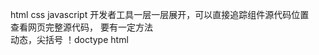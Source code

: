 html css javascript 
开发者工具一层一层展开，可以直接追踪组件源代码位置   
查看网页完整源代码， 要有一定方法  
动态，尖括号   ！doctype html   
<head></head>   <meta name="">   <script src="...js">   <div class=""> <title></title>  <br/> <img src="xxx.jpg">
网络呈现的字体格式在css（对齐）   样式
交互程序js 
动态效果的渲染   
网页： 文字 图像 表格 链接 脚本   
用换行缩进表达等级
文本  段落<p></p> 换行<br> break 标题<h2></h2>head 粗体<b></b>bold <strong> 斜体<i></i>italic <em> 语义化 
图形  <img src="" width="80" height="90" alt="文本">   .gif .jpg不能透明.webp压缩  .png可以透明    可选表达   
f12开发者工具   
链接 跳转  地址写法   <a href= ... >文字或图片</a>   a: anchor href: hyper reference    
... ->  url 写法 绝对url（带http www) 和相对url   link    
<!--<div class="">...<...>--!>   写注释，相当于删除    
预设格式
空哥 &nbsp  
表  一维列表(和之前readme里面格式相当)  <ul><li>...</li><li></li></ul> 每一个列表项目里面有多个item    
二维表格  
<table>
<tr><td>...<td>...<td>...</tr>
<tr><td>...<td>...<td>...</tr>
</table>
css风格格式  f12里面可移动过去查看样式
用<p style="...">直接写
或者用<p class=".news“ > 引用定义好的样式  <style>.news{color:red border:solid  1 px red;}</style>

script  
脚本语言，<script></script> 
alert("hello")弹出   document.write(new Date()) console.log("hello")  f12在console中可见  
编辑网页 记事本 edit编辑器文件 可视化（不大用）  
文件的编辑保存和浏览 文件拓展为.html utf-8 编码 用浏览器打开  
vscode技巧  ！+tab 各种tab  tab补全大部分格式和代码    
一系列复杂的用法，骚的用法，要多写，多练，越快越好，还要有特效添加   超链接  图   
内容结构化，内容与格式  live preview    f1选指令  table  文图表链     
嵌套： footer p 表示内部（？
margin 边缘  右下左上   一个div会左右占满，float实现并排 after before


javascript部分
基础  
网页图形文本链接之外的小程序  js是解释性语言  弥补html  
浏览器虚拟机来解释 
oak->java 
livescript->javascript(ECMAScript)  ES5/ES6 
网页运行 解释性 弱类型 基于对象   
行为控制
<script src="..."></script>  
<script>alert(1990)</script>
var n=1;
var s="abc"
var p ={name:"li",age:10};
var ary=[4,5,6]
var 区分大小写
段落 function xxx(){...}
html交互：获得dom对象，对象属性方法事件onclick onmouseover 周期setinteval(fun,100);
<label for="guess"></label>
全放到.container{box...}里面
<input type="number" id="guess" min="1" max="100" >
<button> onlick="checkGuess()">  联系  <script>...const guessInput = document.getElementById("guess");获得对象 const guess=parseInt(guessInput,10);
function checkGuess(){...} const 常量
css:input[type="number"]{xxx} button{...} p.result p.error <p class="error"> 直接写   
... result = getElementById("xxx")document对象这是一个reference引用
 result.classList.remove("error") 去除error内容  result.innerHTML = message;  绑定事件来调用 先得到再操作（改变样式或内容） 修改程序（先有模子）
parseint("123",10);   10进制
""+123
document.write
console.log(n);
if for while...
 类似c系列和java  
 html注释 <!-- --> css注释 /* */
 number string boolean undefined     引用object array function  
 弱类型强制转换  
 parseInt("123px",10) 123
 parseInt parseInt("123.46")  124 
 toString() 
 isNaN()
 !!a bool 类型
 var x; let y; 变量常量 var不确定类型 
 特殊用法  
 a||a"100px"
 fun && func()
 if fun not null then func()
 嵌入  a=100 s='value is ${a}'  单引号也行
 像python的 "x={y}"    
 语句后写分号也可以不写...? 乐（ 
for(let i=0;i<=4;i++)
innerHTML 就是当前显示的逐行  
div{width:2px; height:50px; float:left;}  float 向左并排  
hsl循环 
for(...i...)
<div style='background-color:hsl("+i+，100%，50%")'></div> 循环  
把div弄成小球： div:{width:100px; height:100px;border_radius:50%; position:absolute;background-image:radius-gradient}
计时器函数 ssetInteva(function(){...})匿名函数
<script type="...">...
任务分解 多写函数  
有意思，感觉写html javascript脚本这种东西就跟实习brax的json yaml机制差不多
添加组件（手动代码添加） d=document.createElement('div') createTextNode() 之后getElement 之后appendChild(d)    
js核心：直接对对象操作：getElementBy...  也可以css查询 qsa  auerySelectorAll 
odiv.style.cssText=...
odiv.classList.add("")
三要素属性方法事件
onclick=函数名写到button上 script中get...onclick=函数名、匿名函数 
addEventListener("click",fuction(e){}) 
onmouseover onmouseout   
可以考虑添加点音乐  
audio video 首批添加到的标签 src =' controls='' autoplay='' muted->autoplay  controls是调节音量 id=''
第三方的js库  video.js plyr.js (as an import)
make player yours  
aria label
object  embed flash  param
矢量图不会失真，记住向量关键点的坐标 SVG格式    <svg>格式  <circle>  stroke 基本元素和结构元素  都是直接用svg作图而不是用图标
表单form 含有多个input form action method input 
表单申请和发送（账号密码交互这种） 用户填写并提交给服务器，就是常见的“是否重新发送表单”  
表单： name method action 处理位置  
接收信息的网页处理就是后端，受到并处理  
<form action=".../...org/net method=="POST">
<input type='...>  <type name='' checked>
<input type='...' name='' value=..  
text radio单选，checkbox 多选，
reset submit button passward file hidden image  
文件上传控件 <input type="file " > enctype多部份二进制 唯一标识序列号
MIME标准编码方式   指定传文件的编码 text/html   
input打天下，select下拉框选择 常规老古董网页，老古董界面NET   textarea select-option  textarea rows= name= cols= wrap=
option checkbox 
新的input控件 number range url email tel search color date ...  
html5:
<input type=''>  placeholder 提示信息 
autocomplete='on''off'填入之前的 
autofocus自动聚焦到焦点 
input前面可以加label <label for="">  <input id=""> 方便用户点击 
label对齐 table tr td 
或者css直接写 label{display:inline-block;text-align;right;}  
表单验证 form的onsubmit验证 true false 或者button的onclick验证成功之后调用form的submit    <input ... min= max= ><required > <pattern>匹配 <multiply>
控件组  
<fieldset>
<legend>
field 1a:<...><br>
提供选项：
<input... list="">
<datalist id="">
<option>


css3 复杂的效果，标准发展和统一 
大部分浏览器都互相支持 
浏览器前缀 webkit (chrone safari edge) moz(firefox) ms(IE trident ) -o- (presto Opera) autoprefixer 
使用浏览器前缀的示例，组件加前缀直接调用  不支持css3就用js实现   
属性选择器 兄弟选择器伪类选择器 伪元素  input[type="password"]  a[...href$='pdf],a[class='item'] 用于库
div-img兄弟 
相邻兄弟li+li  label+input  
input:checked(...)
input:checked+... 
选中文字底色改成红色： ::select  
装饰 布局交互动态效果 
布局 盒模型 网格模型 动画
filter 方法，滤镜等
装饰  颜色 16进制 #RRGGBB 或#RGB RGBA alpha不透明度 rgb(0 255 0 / 50%)  HSL/A  hsl(240 100% 50%) hsla(240 100% 50% / 50%)
shift+click 三种表达转换（换算）    
色环  hsl写法 色调，饱和度，亮度 一般用的100% 50%  opacity   
对话框，别人遮住一点变暗  打开对话框-开关关闭冰还原  
<button onclick="openDialog()">open</button>
<>框页面
    <>
    <div class=""closebtn> onclick=""closeDialog()">x</div>   用x来代表关闭按钮    
    <div ... cover>
    ...
    <>
<>
重点：
.cover{
    opacity:3  
    width height 100% 全部遮住（实际上变暗就是放了一层cover层在上面罢了  
}
.wrapper{
    position:fixed 
    z-index:1000
    top:50% left:50% width:100px
    margin-left:100px margin-top max-width padding中间距离关系
}
.closebtn{
    position:absolute right:10px padding:5px cursor:pointer 
}
.content{
    min-width: 100px 
    min-height:...
    width 
    margin: 0px 
}
style="display:none"
边框 border   
阴影  box-shadow  rgba颜色透明度  文字阴影边框 和 定制按钮  
图片的旋转 transform：rotate(7deg)  
box-shadow: 20px 20px 20px #aaaaaa 
transition: border-color .15s box-shadow .15s   
背景 
复杂的css可以一直写直到手动写出渐变色效果  
特殊图片  linear-gradient背景作为图片输入处理 center 30% center 30% from...to...
attachment 
radial-gradient 滤镜渐变 css直接实现一定效果  
repeating-radial-gradient 一些乱七八糟的构图功能 加渐变区块  
sprite图小图标合并来减少网络的传输   sprite.css  应用工具，合成之后在屏幕上选定长图显示范围来选择   
字体图标  font awesome link直接引用   
changelog 很多很多各种用法，不过主要还是布局的熟练度得补一下，
定义一个字体没有组件，就直接给它.before .after加一个content使用定义好的字体

动画设计，动态效果， 大部分靠css，不是插入视频而是直接对一个图标的transform和transition加速度和效果来重复播放   动画和过渡：动画多个关键帧 不需要实践 而过渡只有两个状态，要用事件激发 hover  动画直接.mydiv(animation: xxx 1s)   
两层引用    
slice-box slice-box:hover slice是用长条背景来操作显示区段  anim-image anim-image:hover anim是图片滑入滑出   
animation time  
subcontent mycheckbox 隐藏  线性渐变  transparent .nav .drop-down  drop-down-content  .nav a:hover    
定位四大关键 display position float fixed   
css3 布局   table表格和float:left以外的其他布局  
flex布局 实现对齐 display:flex justify-content   align-items centter 主轴另轴对齐   
table displlay:table-row table-cell   vertical-align middle table-cell 格子，功能更强  
grid  



 